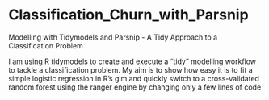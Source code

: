 # Classification_Churn_with_Parsnip

Modelling with Tidymodels and Parsnip - A Tidy Approach to a Classification Problem

I am using R tidymodels to create and execute a “tidy” modelling workflow to tackle a classification problem. 
My aim is to show how easy it is to fit a simple logistic regression in R’s glm and quickly switch to a cross-validated random forest using the ranger engine by changing only a few lines of code

